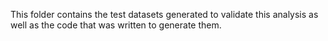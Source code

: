 This folder contains the test datasets generated to validate this analysis as well as the code that was written to generate them.
